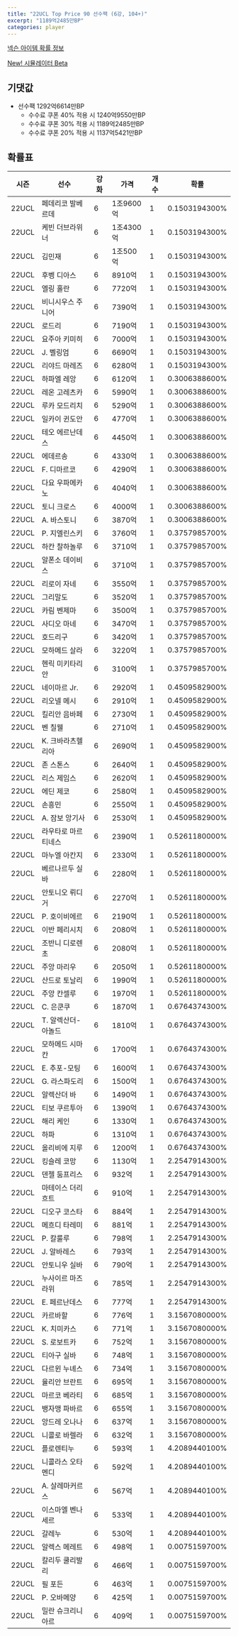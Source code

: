 ```yaml
---
title: "22UCL Top Price 90 선수팩 (6강, 104+)"
excerpt: "1189억2485만BP"
categories: player
---
```

[넥슨 아이템 확률 정보](http://iteminfo.nexon.com/probability/fco?sn=7521)

[New! 시뮬레이터 Beta](/simulator/7521)
## 기댓값
- 선수팩 1292억6614만BP
  - 수수료 쿠폰 40% 적용 시 1240억9550만BP
  - 수수료 쿠폰 30% 적용 시 1189억2485만BP
  - 수수료 쿠폰 20% 적용 시 1137억5421만BP


## 확률표

|시즌|선수|강화|가격|개수|확률|
|---|---|---|---|---|---|
|22UCL|페데리코 발베르데|6|1조9600억|1|0.1503194300%|
|22UCL|케빈 더브라위너|6|1조4300억|1|0.1503194300%|
|22UCL|김민재|6|1조500억|1|0.1503194300%|
|22UCL|후벵 디아스|6|8910억|1|0.1503194300%|
|22UCL|엘링 홀란|6|7720억|1|0.1503194300%|
|22UCL|비니시우스 주니어|6|7390억|1|0.1503194300%|
|22UCL|로드리|6|7190억|1|0.1503194300%|
|22UCL|요주아 키미히|6|7000억|1|0.1503194300%|
|22UCL|J. 벨링엄|6|6690억|1|0.1503194300%|
|22UCL|리야드 마레즈|6|6280억|1|0.1503194300%|
|22UCL|하파엘 레앙|6|6120억|1|0.3006388600%|
|22UCL|레온 고레츠카|6|5990억|1|0.3006388600%|
|22UCL|루카 모드리치|6|5290억|1|0.3006388600%|
|22UCL|일카이 귄도안|6|4770억|1|0.3006388600%|
|22UCL|테오 에르난데스|6|4450억|1|0.3006388600%|
|22UCL|에데르송|6|4330억|1|0.3006388600%|
|22UCL|F. 디마르코|6|4290억|1|0.3006388600%|
|22UCL|다요 우파메카노|6|4040억|1|0.3006388600%|
|22UCL|토니 크로스|6|4000억|1|0.3006388600%|
|22UCL|A. 바스토니|6|3870억|1|0.3006388600%|
|22UCL|P. 지엘린스키|6|3760억|1|0.3757985700%|
|22UCL|하칸 찰하놀루|6|3710억|1|0.3757985700%|
|22UCL|알폰소 데이비스|6|3710억|1|0.3757985700%|
|22UCL|리로이 자네|6|3550억|1|0.3757985700%|
|22UCL|그리말도|6|3520억|1|0.3757985700%|
|22UCL|카림 벤제마|6|3500억|1|0.3757985700%|
|22UCL|사디오 마네|6|3470억|1|0.3757985700%|
|22UCL|호드리구|6|3420억|1|0.3757985700%|
|22UCL|모하메드 살라|6|3220억|1|0.3757985700%|
|22UCL|헨릭 미키타리안|6|3100억|1|0.3757985700%|
|22UCL|네이마르 Jr.|6|2920억|1|0.4509582900%|
|22UCL|리오넬 메시|6|2910억|1|0.4509582900%|
|22UCL|킬리안 음바페|6|2730억|1|0.4509582900%|
|22UCL|벤 칠웰|6|2710억|1|0.4509582900%|
|22UCL|K. 크바라츠헬리아|6|2690억|1|0.4509582900%|
|22UCL|존 스톤스|6|2640억|1|0.4509582900%|
|22UCL|리스 제임스|6|2620억|1|0.4509582900%|
|22UCL|에딘 제코|6|2580억|1|0.4509582900%|
|22UCL|손흥민|6|2550억|1|0.4509582900%|
|22UCL|A. 잠보 앙기사|6|2530억|1|0.4509582900%|
|22UCL|라우타로 마르티네스|6|2390억|1|0.5261180000%|
|22UCL|마누엘 아칸지|6|2330억|1|0.5261180000%|
|22UCL|베르나르두 실바|6|2280억|1|0.5261180000%|
|22UCL|안토니오 뤼디거|6|2270억|1|0.5261180000%|
|22UCL|P. 호이비에르|6|2190억|1|0.5261180000%|
|22UCL|이반 페리시치|6|2080억|1|0.5261180000%|
|22UCL|조반니 디로렌초|6|2080억|1|0.5261180000%|
|22UCL|주앙 마리우|6|2050억|1|0.5261180000%|
|22UCL|산드로 토날리|6|1990억|1|0.5261180000%|
|22UCL|주앙 칸셀루|6|1970억|1|0.5261180000%|
|22UCL|C. 은쿤쿠|6|1870억|1|0.6764374300%|
|22UCL|T. 알렉산더-아놀드|6|1810억|1|0.6764374300%|
|22UCL|모하메드 시마칸|6|1700억|1|0.6764374300%|
|22UCL|E. 추포-모팅|6|1600억|1|0.6764374300%|
|22UCL|G. 라스파도리|6|1500억|1|0.6764374300%|
|22UCL|알렉산더 바|6|1490억|1|0.6764374300%|
|22UCL|티보 쿠르투아|6|1390억|1|0.6764374300%|
|22UCL|해리 케인|6|1330억|1|0.6764374300%|
|22UCL|하파|6|1310억|1|0.6764374300%|
|22UCL|올리비에 지루|6|1200억|1|0.6764374300%|
|22UCL|킹슬레 코망|6|1130억|1|2.2547914300%|
|22UCL|덴젤 둠프리스|6|932억|1|2.2547914300%|
|22UCL|마테이스 더리흐트|6|910억|1|2.2547914300%|
|22UCL|디오구 코스타|6|884억|1|2.2547914300%|
|22UCL|메흐디 타레미|6|881억|1|2.2547914300%|
|22UCL|P. 칼룰루|6|798억|1|2.2547914300%|
|22UCL|J. 알바레스|6|793억|1|2.2547914300%|
|22UCL|안토니우 실바|6|790억|1|2.2547914300%|
|22UCL|누사이르 마즈라위|6|785억|1|2.2547914300%|
|22UCL|E. 페르난데스|6|777억|1|2.2547914300%|
|22UCL|카르바할|6|776억|1|3.1567080000%|
|22UCL|K. 치미카스|6|771억|1|3.1567080000%|
|22UCL|S. 로보트카|6|752억|1|3.1567080000%|
|22UCL|티아구 실바|6|748억|1|3.1567080000%|
|22UCL|다르윈 누녜스|6|734억|1|3.1567080000%|
|22UCL|율리안 브란트|6|695억|1|3.1567080000%|
|22UCL|마르코 베라티|6|685억|1|3.1567080000%|
|22UCL|뱅자맹 파바르|6|655억|1|3.1567080000%|
|22UCL|앙드레 오나나|6|637억|1|3.1567080000%|
|22UCL|니콜로 바렐라|6|632억|1|3.1567080000%|
|22UCL|플로렌티누|6|593억|1|4.2089440100%|
|22UCL|니콜라스 오타멘디|6|592억|1|4.2089440100%|
|22UCL|A. 살레마커르스|6|567억|1|4.2089440100%|
|22UCL|이스마엘 벤나세르|6|533억|1|4.2089440100%|
|22UCL|갈레누|6|530억|1|4.2089440100%|
|22UCL|알렉스 메레트|6|498억|1|0.0075159700%|
|22UCL|칼리두 쿨리발리|6|466억|1|0.0075159700%|
|22UCL|필 포든|6|463억|1|0.0075159700%|
|22UCL|P. 오바메양|6|425억|1|0.0075159700%|
|22UCL|밀란 슈크리니아르|6|409억|1|0.0075159700%|
